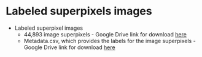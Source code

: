 # Labeled superpixels images

*	Labeled superpixel images
	* 44,893 image superpixels - Google Drive link for download [here](https://drive.google.com/file/d/1TauBdCy0aPl_x8SDQfVp8opVnRgPv0MN/view?usp=sharing)
	* Metadata.csv, which provides the labels for the image superpixels - Google Drive link for download [here](https://drive.google.com/file/d/14dEJYWZyg68v2u2TZupKPPjVlRz3Ma1r/view?usp=sharing)

